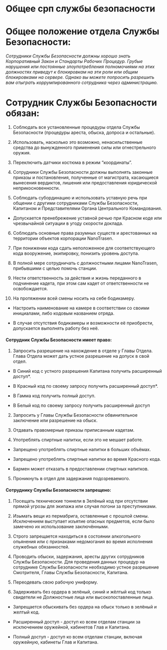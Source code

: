 # Общее срп службы безопасности

# Общее положение отдела Службы Безопасности:
*Cотрудники Службы Безопасности должны хорошо знать  Корпоративный Закон и Стандарты Рабочих Процедур. Грубые нарушения или постоянные злоупотребления полномочиями на этих должностях приведут к блокировкам на эти роли или общим блокировками на сервере. Однако вы можете попросить разрешить вам отыграть коррумпированного сотрудника через администрацию.*


# Сотрудник Службы Безопасности обязан:

1. Соблюдать все установленные процедуры отдела Службы Безопасности (процедуры ареста, обыска, допроса и остальные).

2. Использовать, насколько это возможно, ненасильственные средства до вынужденного применения силы или огнестрельного оружия.

3. Переключить датчики костюма в режим “координаты”.

4. Сотрудники Службы Безопасности должны выполнять законные приказы и постановления, полученные от магистрата, касающиеся вынесения вердиктов, лишения или предоставления юридической неприкосновенности.

5. Соблюдать субординацию и использовать уставную речь при общении с другими сотрудниками Службы Безопасности, Капитаном и Представителями Органа Центрального Командования.

*  Допускается пренебрежение уставной речью при Красном коде или чрезвычайной ситуации в угоду скорости доклада.

6. Соблюдать основные права разумных существ и арестованных на территории объектов корпорации NanoTrasen.

7. При понижении кода сдать неположенное для соответствующего кода вооружение, экипировку, понизить уровень доступа.

8. В полной мере сотрудничать с должностными лицами NanoTrasen, прибывшими с целью помочь станции.

9. Нести ответственность за действия и жизнь переданного в подчинение кадета, при этом сам кадет от ответственности не освобождается.

10. На протяжении всей смены носить на себе бодикамеру.

*  Настроить наименование на камере в соответствии со своими инициалами, либо кодовым названием отряда.

*  В случае отсутствия бодикамеры и возможности её приобрести, допускается выполнять работу без неё.



#### Сотрудник Службы Безопасности имеет право:

1. Запросить разрешение на нахождение в отделе у Главы Отдела. Глава Отдела может дать устное разрешение на допуск в свой отдел.

* В Синий код с устного разрешения Капитана получить расширенный доступ*.

* В Красный код по своему запросу получить расширенный доступ*.

* В Гамма код получить полный доступ.

* В Белый код по своему запросу получить расширенный доступ

2. Запросить у Главы Службы Безопасности обвинительное заключение или разрешение на обыск.

3. Отдавать правомерные приказы приписанным кадетам.

4. Употреблять спиртные напитки, если это не мешает работе.

* Запрещено употреблять спиртные напитки в больших объёмах.

* Запрещено употреблять спиртные напитки во время Красного кода.

* Бармен может отказать в предоставлении спиртных напитков.

5. Проникнуть в отдел для задержания подозреваемого.


#### Сотруднику Службы Безопасности запрещено:

1. Посещать технические тоннели в Зелёный код при отсутствии прямой угрозы для экипажа или случая погони за преступниками.

2. Изымать вещи из пермабрига, оставленные с прошлой смены. Исключением выступает изъятие опасных предметов, если было замечено их использование заключёнными.

3. Строго запрещается находиться в состоянии алкогольного опьянения или с признаками недомогания во время исполнения служебных обязанностей.

4. Проводить обыски, задержания, аресты других сотрудников Службы Безопасности. Для проведения данных процедур на сотруднике Службы Безопасности необходимо устное разрешение Смотрителя, Главы Службы Безопасности, Капитана.

5. Переодевать свою рабочую униформу.

6. Задерживать без ордера в зелёный, синий и жёлтый код только свидетели не Должностные лица или высокопоставленные лица.

* Запрещается обыскивать без ордера на обыск только в зелёный и желтый код.


* Расширенный доступ - доступ ко всем отделам станции за исключением оружейной, кабинетов Глав и Капитана.

* Полный доступ - доступ ко всем отделам станции, включая оружейную, кабинеты Глав и Капитана.